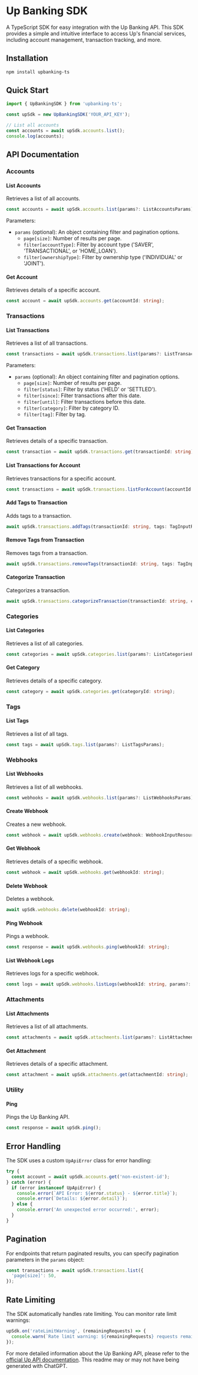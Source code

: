# Up Banking SDK

A TypeScript SDK for easy integration with the Up Banking API. This SDK provides a simple and intuitive interface to access Up's financial services, including account management, transaction tracking, and more.

## Installation

```bash
npm install upbanking-ts
```

## Quick Start

```typescript
import { UpBankingSDK } from 'upbanking-ts';

const upSdk = new UpBankingSDK('YOUR_API_KEY');

// List all accounts
const accounts = await upSdk.accounts.list();
console.log(accounts);
```

## API Documentation

### Accounts

#### List Accounts

Retrieves a list of all accounts.

```typescript
const accounts = await upSdk.accounts.list(params?: ListAccountsParams);
```

Parameters:
- `params` (optional): An object containing filter and pagination options.
  - `page[size]`: Number of results per page.
  - `filter[accountType]`: Filter by account type ('SAVER', 'TRANSACTIONAL', or 'HOME_LOAN').
  - `filter[ownershipType]`: Filter by ownership type ('INDIVIDUAL' or 'JOINT').

#### Get Account

Retrieves details of a specific account.

```typescript
const account = await upSdk.accounts.get(accountId: string);
```

### Transactions

#### List Transactions

Retrieves a list of all transactions.

```typescript
const transactions = await upSdk.transactions.list(params?: ListTransactionsParams);
```

Parameters:
- `params` (optional): An object containing filter and pagination options.
  - `page[size]`: Number of results per page.
  - `filter[status]`: Filter by status ('HELD' or 'SETTLED').
  - `filter[since]`: Filter transactions after this date.
  - `filter[until]`: Filter transactions before this date.
  - `filter[category]`: Filter by category ID.
  - `filter[tag]`: Filter by tag.

#### Get Transaction

Retrieves details of a specific transaction.

```typescript
const transaction = await upSdk.transactions.get(transactionId: string);
```

#### List Transactions for Account

Retrieves transactions for a specific account.

```typescript
const transactions = await upSdk.transactions.listForAccount(accountId: string, params?: ListTransactionsParams);
```

#### Add Tags to Transaction

Adds tags to a transaction.

```typescript
await upSdk.transactions.addTags(transactionId: string, tags: TagInputResource[]);
```

#### Remove Tags from Transaction

Removes tags from a transaction.

```typescript
await upSdk.transactions.removeTags(transactionId: string, tags: TagInputResource[]);
```

#### Categorize Transaction

Categorizes a transaction.

```typescript
await upSdk.transactions.categorizeTransaction(transactionId: string, categoryId: string | null);
```

### Categories

#### List Categories

Retrieves a list of all categories.

```typescript
const categories = await upSdk.categories.list(params?: ListCategoriesParams);
```

#### Get Category

Retrieves details of a specific category.

```typescript
const category = await upSdk.categories.get(categoryId: string);
```

### Tags

#### List Tags

Retrieves a list of all tags.

```typescript
const tags = await upSdk.tags.list(params?: ListTagsParams);
```

### Webhooks

#### List Webhooks

Retrieves a list of all webhooks.

```typescript
const webhooks = await upSdk.webhooks.list(params?: ListWebhooksParams);
```

#### Create Webhook

Creates a new webhook.

```typescript
const webhook = await upSdk.webhooks.create(webhook: WebhookInputResource);
```

#### Get Webhook

Retrieves details of a specific webhook.

```typescript
const webhook = await upSdk.webhooks.get(webhookId: string);
```

#### Delete Webhook

Deletes a webhook.

```typescript
await upSdk.webhooks.delete(webhookId: string);
```

#### Ping Webhook

Pings a webhook.

```typescript
const response = await upSdk.webhooks.ping(webhookId: string);
```

#### List Webhook Logs

Retrieves logs for a specific webhook.

```typescript
const logs = await upSdk.webhooks.listLogs(webhookId: string, params?: ListWebhookLogsParams);
```

### Attachments

#### List Attachments

Retrieves a list of all attachments.

```typescript
const attachments = await upSdk.attachments.list(params?: ListAttachmentsParams);
```

#### Get Attachment

Retrieves details of a specific attachment.

```typescript
const attachment = await upSdk.attachments.get(attachmentId: string);
```

### Utility

#### Ping

Pings the Up Banking API.

```typescript
const response = await upSdk.ping();
```

## Error Handling

The SDK uses a custom `UpApiError` class for error handling:

```typescript
try {
  const account = await upSdk.accounts.get('non-existent-id');
} catch (error) {
  if (error instanceof UpApiError) {
    console.error(`API Error: ${error.status} - ${error.title}`);
    console.error(`Details: ${error.detail}`);
  } else {
    console.error('An unexpected error occurred:', error);
  }
}
```

## Pagination

For endpoints that return paginated results, you can specify pagination parameters in the `params` object:

```typescript
const transactions = await upSdk.transactions.list({
  'page[size]': 50,
});
```

## Rate Limiting

The SDK automatically handles rate limiting. You can monitor rate limit warnings:

```typescript
upSdk.on('rateLimitWarning', (remainingRequests) => {
  console.warn(`Rate limit warning: ${remainingRequests} requests remaining`);
});
```

For more detailed information about the Up Banking API, please refer to the [official Up API documentation](https://developer.up.com.au/).
This readme may or may not have being generated with ChatGPT.